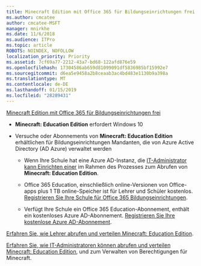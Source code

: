 ```yaml
---
title: Minecraft Edition mit Office 365 für Bildungseinrichtungen frei
ms.author: cmcatee
author: cmcatee-MSFT
manager: mnirkhe
ms.date: 11/6/2018
ms.audience: ITPro
ms.topic: article
ROBOTS: NOINDEX, NOFOLLOW
localization_priority: Priority
ms.assetid: 7cf69a77-2212-43a7-bd68-122afd876e59
ms.openlocfilehash: 17304586ab659d81099091df5836985bf15992e7
ms.sourcegitcommit: d6ea5e9458a2b8ceaab3ac4bd483e1130b9a398a
ms.translationtype: MT
ms.contentlocale: de-DE
ms.lasthandoff: 01/15/2019
ms.locfileid: "28289431"
---
```

[Minecraft Edition mit Office 365 für Bildungseinrichtungen frei](https://docs.microsoft.com/en-us/education/windows/get-minecraft-for-education)
  
- **Minecraft: Education Edition** erfordert Windows 10 
    
- Versuche oder Abonnements von **Minecraft: Education Edition** erhältlichen für Bildungseinrichtungen Mandanten, die von Azure Active Directory (AD Azure) verwaltet werden 
    
  - Wenn Ihre Schule hat eine Azure AD-Instanz, die [IT-Administrator kann Einrichten einer](https://docs.microsoft.com/en-us/education/windows/school-get-minecraft) im Rahmen des Prozesses zum Abrufen von **Minecraft: Education Edition**.
    
  - Office 365 Education, einschließlich online-Versionen von Office-apps plus 1 TB online-Speicher ist für Lehrer und Schüler kostenlos. [Registrieren Sie Ihre Schule für Office 365 Bildungseinrichtungen](https://products.office.com/academic/office-365-education-plan).
    
  - Verfügt Ihre Schule ein Office 365 Education-Abonnement, enthält ein kostenloses Azure AD-Abonnement. [Registrieren Sie Ihre kostenlose Azure AD-Abonnement](https://msdn.microsoft.com/library/windows/hardware/mt703369%28v=vs.85%29.aspx).
    
[Erfahren Sie, wie Lehrer abrufen und verteilen Minecraft: Education Edition](https://docs.microsoft.com/en-us/education/windows/teacher-get-minecraft).
  
[Erfahren Sie, wie IT-Administratoren können abrufen und verteilen Minecraft: Education Edition](https://docs.microsoft.com/en-us/education/windows/school-get-minecraft), und zum Verwalten von Berechtigungen für Minecraft.
  

